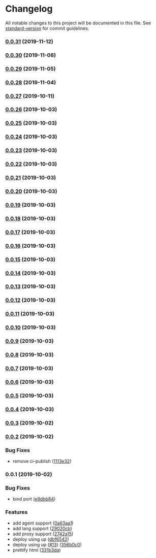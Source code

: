 # Changelog

All notable changes to this project will be documented in this file. See [standard-version](https://github.com/conventional-changelog/standard-version) for commit guidelines.

### [0.0.31](https://github.com/microlinkhq/html/compare/v0.0.30...v0.0.31) (2019-11-12)

### [0.0.30](https://github.com/microlinkhq/html/compare/v0.0.29...v0.0.30) (2019-11-08)

### [0.0.29](https://github.com/microlinkhq/html/compare/v0.0.28...v0.0.29) (2019-11-05)

### [0.0.28](https://github.com/microlinkhq/html/compare/v0.0.27...v0.0.28) (2019-11-04)

### [0.0.27](https://github.com/microlinkhq/html/compare/v0.0.26...v0.0.27) (2019-10-11)

### [0.0.26](https://github.com/microlinkhq/html/compare/v0.0.25...v0.0.26) (2019-10-03)

### [0.0.25](https://github.com/microlinkhq/html/compare/v0.0.24...v0.0.25) (2019-10-03)

### [0.0.24](https://github.com/microlinkhq/html/compare/v0.0.23...v0.0.24) (2019-10-03)

### [0.0.23](https://github.com/microlinkhq/html/compare/v0.0.22...v0.0.23) (2019-10-03)

### [0.0.22](https://github.com/microlinkhq/html/compare/v0.0.21...v0.0.22) (2019-10-03)

### [0.0.21](https://github.com/microlinkhq/html/compare/v0.0.20...v0.0.21) (2019-10-03)

### [0.0.20](https://github.com/microlinkhq/html/compare/v0.0.19...v0.0.20) (2019-10-03)

### [0.0.19](https://github.com/microlinkhq/html/compare/v0.0.18...v0.0.19) (2019-10-03)

### [0.0.18](https://github.com/microlinkhq/html/compare/v0.0.17...v0.0.18) (2019-10-03)

### [0.0.17](https://github.com/microlinkhq/html/compare/v0.0.16...v0.0.17) (2019-10-03)

### [0.0.16](https://github.com/microlinkhq/html/compare/v0.0.15...v0.0.16) (2019-10-03)

### [0.0.15](https://github.com/microlinkhq/html/compare/v0.0.14...v0.0.15) (2019-10-03)

### [0.0.14](https://github.com/microlinkhq/html/compare/v0.0.13...v0.0.14) (2019-10-03)

### [0.0.13](https://github.com/microlinkhq/html/compare/v0.0.12...v0.0.13) (2019-10-03)

### [0.0.12](https://github.com/microlinkhq/html/compare/v0.0.11...v0.0.12) (2019-10-03)

### [0.0.11](https://github.com/microlinkhq/html/compare/v0.0.10...v0.0.11) (2019-10-03)

### [0.0.10](https://github.com/microlinkhq/html/compare/v0.0.9...v0.0.10) (2019-10-03)

### [0.0.9](https://github.com/microlinkhq/html/compare/v0.0.8...v0.0.9) (2019-10-03)

### [0.0.8](https://github.com/microlinkhq/html/compare/v0.0.7...v0.0.8) (2019-10-03)

### [0.0.7](https://github.com/microlinkhq/html/compare/v0.0.6...v0.0.7) (2019-10-03)

### [0.0.6](https://github.com/microlinkhq/html/compare/v0.0.5...v0.0.6) (2019-10-03)

### [0.0.5](https://github.com/microlinkhq/html/compare/v0.0.4...v0.0.5) (2019-10-03)

### [0.0.4](https://github.com/microlinkhq/html/compare/v0.0.3...v0.0.4) (2019-10-03)

### [0.0.3](https://github.com/microlinkhq/html/compare/v0.0.2...v0.0.3) (2019-10-02)

### [0.0.2](https://github.com/microlinkhq/html/compare/v0.0.1...v0.0.2) (2019-10-02)


### Bug Fixes

* remove ci-publish ([1113e32](https://github.com/microlinkhq/html/commit/1113e32))

### 0.0.1 (2019-10-02)


### Bug Fixes

* bind port ([e9dbb84](https://github.com/microlinkhq/html/commit/e9dbb84))


### Features

* add agent support ([0a63aa1](https://github.com/microlinkhq/html/commit/0a63aa1))
* add lang support ([29020cb](https://github.com/microlinkhq/html/commit/29020cb))
* add proxy support ([2742a15](https://github.com/microlinkhq/html/commit/2742a15))
* deploy using up ([dbf6542](https://github.com/microlinkhq/html/commit/dbf6542))
* deploy using up ([#13](https://github.com/microlinkhq/html/issues/13)) ([356b0c0](https://github.com/microlinkhq/html/commit/356b0c0))
* prettify html ([331b3da](https://github.com/microlinkhq/html/commit/331b3da))
